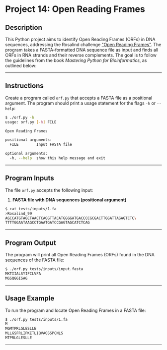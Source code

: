 # Project 14: Open Reading Frames

## Description

This Python project aims to identify Open Reading Frames (ORFs) in DNA sequences, addressing the Rosalind challenge ["Open Reading Frames"](https://rosalind.info/problems/orf/). The program takes a FASTA-formatted DNA sequence file as input and finds all ORFs in RNA strands and their reverse complements. The goal is to follow the guidelines from the book *Mastering Python for Bioinformatics*, as outlined below:

---

## Instructions

Create a program called `orf.py` that accepts a FASTA file as a positional argument. The program should print a usage statement for the flags `-h` or `--help`:

```sh
$ ./orf.py -h
usage: orf.py [-h] FILE

Open Reading Frames

positional arguments:
  FILE        Input FASTA file

optional arguments:
  -h, --help  show this help message and exit
```

---

## Program Inputs

The file `orf.py` accepts the following input:

1. **FASTA file with DNA sequences (positional argument)**

```sh
$ cat tests/inputs/1.fa
>Rosalind_99
AGCCATGTAGCTAACTCAGGTTACATGGGGATGACCCCGCGACTTGGATTAGAGTCTC\
TTTTGGAATAAGCCTGAATGATCCGAGTAGCATCTCAG
```

---

## Program Output

The program will print all Open Reading Frames (ORFs) found in the DNA sequences of the FASTA file:

```sh
$ ./orf.py tests/inputs/input.fasta
MKTIIALSYIFCLVFA
MGSQGGISAG
```

---

## Usage Example

To run the program and locate Open Reading Frames in a FASTA file:

```sh
$ ./orf.py tests/inputs/1.fa
M
MGMTPRLGLESLLE
MLLGSFRLIPKETLIQVAGSSPCNLS
MTPRLGLESLLE
```

---

